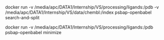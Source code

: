 docker run -v /media/apc/DATA1/Internship/VS/processing/ligands:/pdb -v /media/apc/DATA1/Internship/VS/data/chembl:/index psbap-openbabel search-and-split

docker run -v /media/apc/DATA1/Internship/VS/processing/ligands:/pdb psbap-openbabel minimize